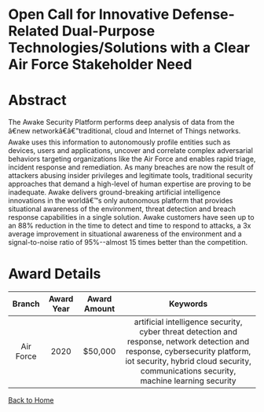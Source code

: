 
Open Call for Innovative Defense-Related Dual-Purpose Technologies/Solutions with a Clear Air Force Stakeholder Need
====================================================================================================================

# Abstract


The Awake Security Platform performs deep analysis of data from the â€new networkâ€â€”traditional, cloud and Internet of Things networks. Awake uses this information to autonomously profile entities such as devices, users and applications, uncover and correlate complex adversarial behaviors targeting organizations like the Air Force and enables rapid triage, incident response and remediation. As many breaches are now the result of attackers abusing insider privileges and legitimate tools, traditional security approaches that demand a high-level of human expertise are proving to be inadequate. Awake delivers ground-breaking artificial intelligence innovations in the worldâ€™s only autonomous platform that provides situational awareness of the environment, threat detection and breach response capabilities in a single solution. Awake customers have seen up to an 88% reduction in the time to detect and time to respond to attacks, a 3x average improvement in situational awareness of the environment and a signal-to-noise ratio of 95%--almost 15 times better than the competition.  

# Award Details

|Branch|Award Year|Award Amount|Keywords|
| :---: | :---: | :---: | :---: |
|Air Force|2020|$50,000|artificial intelligence security, cyber threat detection and response, network detection and response, cybersecurity platform, iot security, hybrid cloud security, communications security, machine learning security|
  
  


[Back to Home](https://github.com/chrischow/dod_sbir_awards#1680)